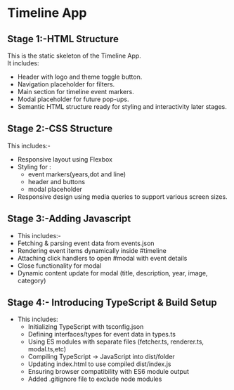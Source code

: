 # Timeline App
## Stage 1:-HTML Structure
This is the static skeleton of the Timeline App.  
It includes:
- Header with logo and theme toggle button.
- Navigation placeholder for filters.
- Main section for timeline event markers.
- Modal placeholder for future pop-ups.
- Semantic HTML structure ready for styling and interactivity later stages.
## Stage 2:-CSS Structure
This includes:-
- Responsive layout using Flexbox
- Styling for :
  - event markers(years,dot and line)
  - header and buttons
  - modal placeholder
- Responsive design using media queries to support various screen sizes.

## Stage 3:-Adding Javascript
- This includes:-
 - Fetching & parsing event data from events.json
 - Rendering event items dynamically inside #timeline
 - Attaching click handlers to open #modal with event details
 - Close functionality for modal 
 - Dynamic content update for modal (title, description, year, image, category)

## Stage 4:- Introducing TypeScript & Build Setup
- This includes:  
  - Initializing TypeScript with tsconfig.json
  - Defining interfaces/types for event data in types.ts  
  - Using ES modules with separate files (fetcher.ts, renderer.ts, modal.ts,etc)  
  - Compiling TypeScript → JavaScript into dist/folder  
  - Updating index.html to use compiled dist/index.js  
  - Ensuring browser compatibility with ES6 module output  
  - Added .gitignore file to exclude node modules